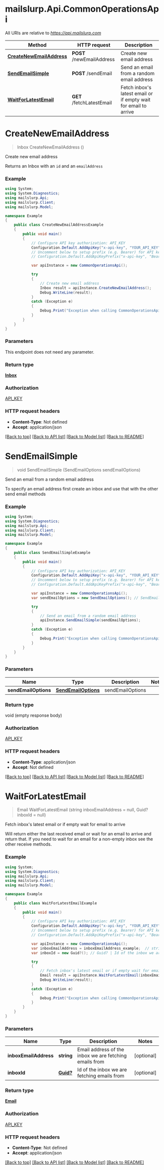 # mailslurp.Api.CommonOperationsApi

All URIs are relative to *https://api.mailslurp.com*

Method | HTTP request | Description
------------- | ------------- | -------------
[**CreateNewEmailAddress**](CommonOperationsApi.md#createnewemailaddress) | **POST** /newEmailAddress | Create new email address
[**SendEmailSimple**](CommonOperationsApi.md#sendemailsimple) | **POST** /sendEmail | Send an email from a random email address
[**WaitForLatestEmail**](CommonOperationsApi.md#waitforlatestemail) | **GET** /fetchLatestEmail | Fetch inbox&#39;s latest email or if empty wait for email to arrive


<a name="createnewemailaddress"></a>
# **CreateNewEmailAddress**
> Inbox CreateNewEmailAddress ()

Create new email address

Returns an Inbox with an `id` and an `emailAddress`

### Example
```csharp
using System;
using System.Diagnostics;
using mailslurp.Api;
using mailslurp.Client;
using mailslurp.Model;

namespace Example
{
    public class CreateNewEmailAddressExample
    {
        public void main()
        {
            // Configure API key authorization: API_KEY
            Configuration.Default.AddApiKey("x-api-key", "YOUR_API_KEY");
            // Uncomment below to setup prefix (e.g. Bearer) for API key, if needed
            // Configuration.Default.AddApiKeyPrefix("x-api-key", "Bearer");

            var apiInstance = new CommonOperationsApi();

            try
            {
                // Create new email address
                Inbox result = apiInstance.CreateNewEmailAddress();
                Debug.WriteLine(result);
            }
            catch (Exception e)
            {
                Debug.Print("Exception when calling CommonOperationsApi.CreateNewEmailAddress: " + e.Message );
            }
        }
    }
}
```

### Parameters
This endpoint does not need any parameter.

### Return type

[**Inbox**](Inbox.md)

### Authorization

[API_KEY](../README.md#API_KEY)

### HTTP request headers

 - **Content-Type**: Not defined
 - **Accept**: application/json

[[Back to top]](#) [[Back to API list]](../README.md#documentation-for-api-endpoints) [[Back to Model list]](../README.md#documentation-for-models) [[Back to README]](../README.md)

<a name="sendemailsimple"></a>
# **SendEmailSimple**
> void SendEmailSimple (SendEmailOptions sendEmailOptions)

Send an email from a random email address

To specify an email address first create an inbox and use that with the other send email methods

### Example
```csharp
using System;
using System.Diagnostics;
using mailslurp.Api;
using mailslurp.Client;
using mailslurp.Model;

namespace Example
{
    public class SendEmailSimpleExample
    {
        public void main()
        {
            // Configure API key authorization: API_KEY
            Configuration.Default.AddApiKey("x-api-key", "YOUR_API_KEY");
            // Uncomment below to setup prefix (e.g. Bearer) for API key, if needed
            // Configuration.Default.AddApiKeyPrefix("x-api-key", "Bearer");

            var apiInstance = new CommonOperationsApi();
            var sendEmailOptions = new SendEmailOptions(); // SendEmailOptions | sendEmailOptions

            try
            {
                // Send an email from a random email address
                apiInstance.SendEmailSimple(sendEmailOptions);
            }
            catch (Exception e)
            {
                Debug.Print("Exception when calling CommonOperationsApi.SendEmailSimple: " + e.Message );
            }
        }
    }
}
```

### Parameters

Name | Type | Description  | Notes
------------- | ------------- | ------------- | -------------
 **sendEmailOptions** | [**SendEmailOptions**](SendEmailOptions.md)| sendEmailOptions | 

### Return type

void (empty response body)

### Authorization

[API_KEY](../README.md#API_KEY)

### HTTP request headers

 - **Content-Type**: application/json
 - **Accept**: Not defined

[[Back to top]](#) [[Back to API list]](../README.md#documentation-for-api-endpoints) [[Back to Model list]](../README.md#documentation-for-models) [[Back to README]](../README.md)

<a name="waitforlatestemail"></a>
# **WaitForLatestEmail**
> Email WaitForLatestEmail (string inboxEmailAddress = null, Guid? inboxId = null)

Fetch inbox's latest email or if empty wait for email to arrive

Will return either the last received email or wait for an email to arrive and return that. If you need to wait for an email for a non-empty inbox see the other receive methods.

### Example
```csharp
using System;
using System.Diagnostics;
using mailslurp.Api;
using mailslurp.Client;
using mailslurp.Model;

namespace Example
{
    public class WaitForLatestEmailExample
    {
        public void main()
        {
            // Configure API key authorization: API_KEY
            Configuration.Default.AddApiKey("x-api-key", "YOUR_API_KEY");
            // Uncomment below to setup prefix (e.g. Bearer) for API key, if needed
            // Configuration.Default.AddApiKeyPrefix("x-api-key", "Bearer");

            var apiInstance = new CommonOperationsApi();
            var inboxEmailAddress = inboxEmailAddress_example;  // string | Email address of the inbox we are fetching emails from (optional) 
            var inboxId = new Guid?(); // Guid? | Id of the inbox we are fetching emails from (optional) 

            try
            {
                // Fetch inbox's latest email or if empty wait for email to arrive
                Email result = apiInstance.WaitForLatestEmail(inboxEmailAddress, inboxId);
                Debug.WriteLine(result);
            }
            catch (Exception e)
            {
                Debug.Print("Exception when calling CommonOperationsApi.WaitForLatestEmail: " + e.Message );
            }
        }
    }
}
```

### Parameters

Name | Type | Description  | Notes
------------- | ------------- | ------------- | -------------
 **inboxEmailAddress** | **string**| Email address of the inbox we are fetching emails from | [optional] 
 **inboxId** | [**Guid?**](Guid?.md)| Id of the inbox we are fetching emails from | [optional] 

### Return type

[**Email**](Email.md)

### Authorization

[API_KEY](../README.md#API_KEY)

### HTTP request headers

 - **Content-Type**: Not defined
 - **Accept**: application/json

[[Back to top]](#) [[Back to API list]](../README.md#documentation-for-api-endpoints) [[Back to Model list]](../README.md#documentation-for-models) [[Back to README]](../README.md)

